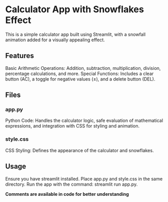 
# Calculator App with Snowflakes Effect

This is a simple calculator app built using Streamlit, with a snowfall animation added for a visually appealing effect.


## Features

Basic Arithmetic Operations: Addition, subtraction, multiplication, division, percentage calculations, and more.
Special Functions: Includes a clear button (AC), a toggle for negative values (±), and a delete button (DEL).

## Files
### app.py
Python Code: Handles the calculator logic, safe evaluation of mathematical expressions, and integration with CSS for styling and animation.

### style.css
CSS Styling: Defines the appearance of the calculator and snowflakes.

## Usage
Ensure you have streamlit installed.
Place app.py and style.css in the same directory.
Run the app with the command: streamlit run app.py.


**Comments are available in code for better understanding**


